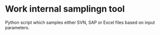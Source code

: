 # Work internal samplingn tool
Python script which samples either SVN, SAP or Excel files based on input parameters.
